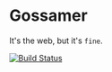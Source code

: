 # Gossamer

It's the web, but it's `fine`.

[![Build Status](https://travis-ci.org/estsauver/gossamer.svg)](https://travis-ci.org/estsauver/gossamer)

